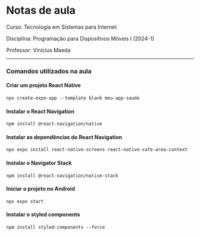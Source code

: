# Notas de aula

Curso: Tecnologia em Sistemas para Internet

Disciplina: Programação para Dispositivos Móveis I (2024-1)

Professor: Vinícius Maeda

---

### Comandos utilizados na aula

#### Criar um projeto React Native
```
npx create-expo-app --template blank meu-app-saude
```

#### Instalar o React Navigation
```
npm install @react-navigation/native
```

#### Instalar as dependências do React Navigation
```
npx expo install react-native-screens react-native-safe-area-context
```

#### Instalar o Navigator Stack
```
npm install @react-navigation/native-stack
```

#### Iniciar o projeto no Android
```
npx expo start
```

#### Instalar o styled components
```
npm install styled-components --force
```
